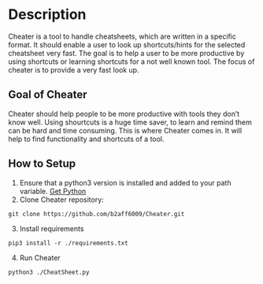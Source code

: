 # Description
Cheater is a tool to handle cheatsheets, which are written in a specific format. It should enable a user to look up shortcuts/hints for the selected cheatsheet very fast. The goal is to help a user to be more productive by using shortcuts or learning shortcuts for a not well known tool. The focus of cheater is to provide a very fast look up.

## Goal of Cheater
Cheater should help people to be more productive with tools they don’t know well.  Using shourtcuts is a huge time saver, to learn and remind them can be hard and time consuming. This is where Cheater comes in. It will help to find functionality and shortcuts of a tool.   

## How to Setup

1. Ensure that a python3 version is installed and added to your path variable. [Get Python] 
2. Clone Cheater repository:
```
git clone https://github.com/b2aff6009/Cheater.git
```
3. Install requirements 
```
pip3 install -r ./requirements.txt
```
4. Run Cheater 
```
python3 ./CheatSheet.py
```

[Get Python]: https://www.python.org/downloads/ 
[CheaterUrl]: https://github.com/b2aff6009/Cheater.git